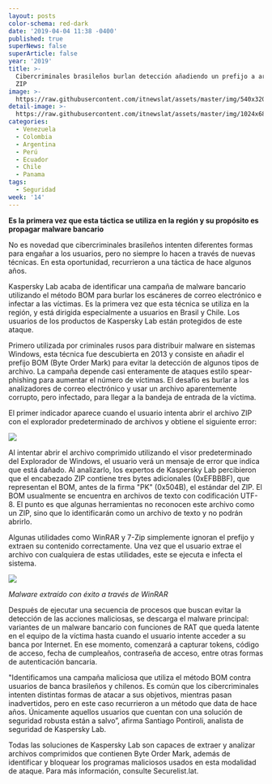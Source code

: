 ```yaml
---
layout: posts
color-schema: red-dark
date: '2019-04-04 11:38 -0400'
published: true
superNews: false
superArticle: false
year: '2019'
title: >-
  Cibercriminales brasileños burlan detección añadiendo un prefijo a archivos
  ZIP
image: >-
  https://raw.githubusercontent.com/itnewslat/assets/master/img/540x320/Ataque-Soldados-p.jpg
detail-image: >-
  https://raw.githubusercontent.com/itnewslat/assets/master/img/1024x680/Ataque-Soldados-g.jpg
categories:
  - Venezuela
  - Colombia
  - Argentina
  - Perú
  - Ecuador
  - Chile
  - Panama
tags:
  - Seguridad
week: '14'
---
```


**Es la primera vez que esta táctica se utiliza en la región y su propósito es propagar malware bancario**

No es novedad que cibercriminales brasileños intenten diferentes formas para engañar a los usuarios, pero no siempre lo hacen a través de nuevas técnicas. En esta oportunidad, recurrieron a una táctica de hace algunos años.

Kaspersky Lab acaba de identificar una campaña de malware bancario utilizando el método BOM para burlar los escáneres de correo electrónico e infectar a las víctimas. Es la primera vez que esta técnica se utiliza en la región, y está dirigida especialmente a usuarios en Brasil y Chile. Los usuarios de los productos de Kaspersky Lab están protegidos de este ataque.

Primero utilizada por criminales rusos para distribuir malware en sistemas Windows, esta técnica fue descubierta en 2013 y consiste en añadir el prefijo BOM (Byte Order Mark) para evitar la detección de algunos tipos de archivo. La campaña depende casi enteramente de ataques estilo spear-phishing para aumentar el número de víctimas. El desafío es burlar a los analizadores de correo electrónico y usar un archivo aparentemente corrupto, pero infectado, para llegar a la bandeja de entrada de la víctima.

El primer indicador aparece cuando el usuario intenta abrir el archivo ZIP con el explorador predeterminado de archivos y obtiene el siguiente error:

![](https://media.kasperskycontenthub.com/wp-content/uploads/sites/63/2019/03/28035938/return-of-bom-1.png)
 
Al intentar abrir el archivo comprimido utilizando el visor predeterminado del Explorador de Windows, el usuario verá un mensaje de error que indica que está dañado. Al analizarlo, los expertos de Kaspersky Lab percibieron que el encabezado ZIP contiene tres bytes adicionales (0xEFBBBF), que representan el BOM, antes de la firma "PK" (0x504B), el estándar del ZIP. El BOM usualmente se encuentra en archivos de texto con codificación UTF-8. El punto es que algunas herramientas no reconocen este archivo como un ZIP, sino que lo identificarán como un archivo de texto y no podrán abrirlo.

Algunas utilidades como WinRAR y 7-Zip simplemente ignoran el prefijo y extraen su contenido correctamente. Una vez que el usuario extrae el archivo con cualquiera de estas utilidades, este se ejecuta e infecta el sistema.

![](https://media.kasperskycontenthub.com/wp-content/uploads/sites/63/2019/03/28035922/return-of-bom-3.png) 

_Malware extraído con éxito a través de WinRAR_

Después de ejecutar una secuencia de procesos que buscan evitar la detección de las acciones maliciosas, se descarga el malware principal: variantes de un malware bancario con funciones de RAT que queda latente en el equipo de la víctima hasta cuando el usuario intente acceder a su banca por Internet. En ese momento, comenzará a capturar tokens, código de acceso, fecha de cumpleaños, contraseña de acceso, entre otras formas de autenticación bancaria.

"Identificamos una campaña maliciosa que utiliza el método BOM contra usuarios de banca brasileños y chilenos. Es común que los cibercriminales intenten distintas formas de atacar a sus objetivos, mientras pasan inadvertidos, pero en este caso recurrieron a un método que data de hace años. Únicamente aquellos usuarios que cuentan con una solución de seguridad robusta están a salvo”, afirma Santiago Pontiroli, analista de seguridad de Kaspersky Lab.

Todas las soluciones de Kaspersky Lab son capaces de extraer y analizar archivos comprimidos que contienen Byte Order Mark, además de identificar y bloquear los programas maliciosos usados en esta modalidad de ataque.
Para más información, consulte Securelist.lat.
